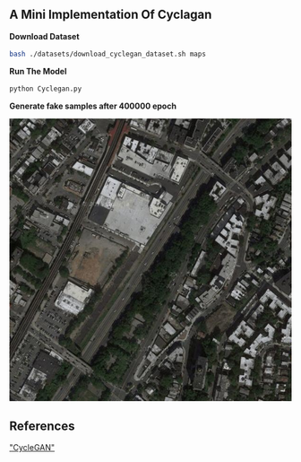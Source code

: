 ## A Mini Implementation Of Cyclagan


**Download  Dataset**
```bash
bash ./datasets/download_cyclegan_dataset.sh maps
```

**Run The Model**
```bash
python Cyclegan.py
```

**Generate fake samples after 400000 epoch**

![gensample](9_A.jpg "fake samples in 400000 epoch")


## References
["CycleGAN"](https://arxiv.org/abs/1703.10593)
